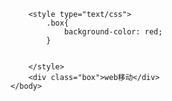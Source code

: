 <html>
	<head>
		<meta charset="utf-8" />
		<title></title>
	</head>
	<body>
		
		
		<style type="text/css">
			.box{
				background-color: red;
			}
			
			
		</style>
		<div class="box">web移动</div>
	</body>
</html>


